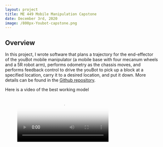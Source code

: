 ```yaml
---
layout: project
title: ME 449 Mobile Manipulation Capstone
date: December 3rd, 2020
image: /800px-Youbot-capstone.png
---
```


## Overview
In this project, I wrote software that plans a trajectory for the end-effector of the youBot mobile manipulator (a mobile base with four mecanum wheels and a 5R robot arm), performs odometry as the chassis moves, and performs feedback control to drive the youBot to pick up a block at a specified location, carry it to a desired location, and put it down. More details can be found in the <a href="https://github.com/chen2156/ME-449-Robotic-Manipulation">Github repository</a>.

Here is a video of the best working model

<figure class="video_container">
  <video controls="true" allowfullscreen="true" poster="path/to/poster_image.png">
    <source src="/bestanimation-2020-12-03_18.24.11.mp4.mp4" type="video/mp4">
  </video>
</figure>
